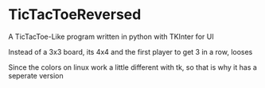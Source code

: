 # TicTacToeReversed
A TicTacToe-Like program written in python with TKInter for UI 

Instead of a 3x3 board, its 4x4 and the first player to get 3 in a row, looses

Since the colors on linux work a little different with tk, so that is why it has a seperate version


